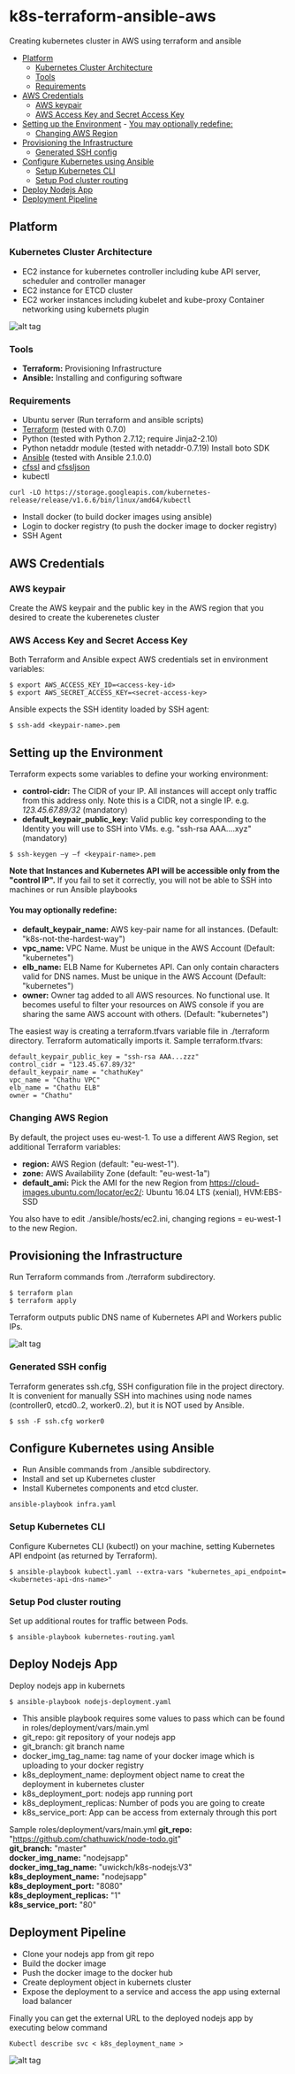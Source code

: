 # k8s-terraform-ansible-aws
Creating kubernetes cluster in AWS using terraform and ansible
<!-- TOC -->

- [Platform](#platform)
    - [Kubernetes Cluster Architecture](#kubernetes-cluster-architecture)
    - [Tools](#tools)
    - [Requirements](#requirements)
- [AWS Credentials](#aws-credentials)
    - [AWS keypair](#aws-keypair)
    - [AWS Access Key and Secret Access Key](#aws-access-key-and-secret-access-key)
- [Setting up the Environment](#setting-up-the-environment)
        - [You may optionally redefine:](#you-may-optionally-redefine)
    - [Changing AWS Region](#changing-aws-region)
- [Provisioning the Infrastructure](#provisioning-the-infrastructure)
    - [Generated SSH config](#generated-ssh-config)
- [Configure Kubernetes using Ansible](#configure-kubernetes-using-ansible)
    - [Setup Kubernetes CLI](#setup-kubernetes-cli)
    - [Setup Pod cluster routing](#setup-pod-cluster-routing)
- [Deploy Nodejs App](#deploy-nodejs-app)
- [Deployment Pipeline](#deployment-pipeline)

<!-- /TOC -->
## Platform
### Kubernetes Cluster Architecture
- EC2 instance for kubernetes controller including kube API server, scheduler and controller manager
- EC2 instance for ETCD cluster
- EC2 worker instances including kubelet and kube-proxy
Container networking using kubernets plugin

![alt tag]()
### Tools
- **Terraform:** Provisioning Infrastructure
- **Ansible:** Installing and configuring software

### Requirements
- Ubuntu server (Run terraform and ansible scripts)
- [Terraform](https://www.terraform.io/downloads.html) (tested with 0.7.0)
- Python (tested with Python 2.7.12; require Jinja2-2.10)
- Python netaddr module (tested with netaddr-0.7.19)
Install boto SDK
- [Ansible](https://docs.ansible.com/ansible/latest/installation_guide/intro_installation.html) (tested with Ansible 2.1.0.0)
- [cfssl](http://www.pimwiddershoven.nl/entry/install-cfssl-and-cfssljson-cloudflare-kpi-toolkit) and [cfssljson](http://www.pimwiddershoven.nl/entry/install-cfssl-and-cfssljson-cloudflare-kpi-toolkit)
- kubectl
````
curl -LO https://storage.googleapis.com/kubernetes-release/release/v1.6.6/bin/linux/amd64/kubectl
````
- Install docker (to build docker images using ansible)
- Login to docker registry (to push the docker image to docker registry)
- SSH Agent

## AWS Credentials
### AWS keypair
Create the AWS keypair and the public key in the AWS region that you desired to create the kuberenetes cluster

### AWS Access Key and Secret Access Key
Both Terraform and Ansible expect AWS credentials set in environment variables:
````
$ export AWS_ACCESS_KEY_ID=<access-key-id>
$ export AWS_SECRET_ACCESS_KEY=<secret-access-key>
````
Ansible expects the SSH identity loaded by SSH agent:
````
$ ssh-add <keypair-name>.pem
````
## Setting up the Environment
Terraform expects some variables to define your working environment:

- **control-cidr:** The CIDR of your IP. All instances will accept only traffic from this address only. Note this is a CIDR, not a single IP. e.g. _123.45.67.89/32_ (mandatory)
- **default_keypair_public_key:** Valid public key corresponding to the Identity you will use to SSH into VMs. e.g. "ssh-rsa AAA....xyz" (mandatory)
````
$ ssh-keygen –y –f <keypair-name>.pem
````
**Note that Instances and Kubernetes API will be accessible only from the "control IP".** If you fail to set it correctly, you will not be able to SSH into machines or run Ansible playbooks

#### You may optionally redefine:

- **default_keypair_name:** AWS key-pair name for all instances. (Default: "k8s-not-the-hardest-way")
- **vpc_name:** VPC Name. Must be unique in the AWS Account (Default: "kubernetes")
- **elb_name:** ELB Name for Kubernetes API. Can only contain characters valid for DNS names. Must be unique in the AWS Account (Default: "kubernetes")
- **owner:** Owner tag added to all AWS resources. No functional use. It becomes useful to filter your resources on AWS console if you are sharing the same AWS account with others. (Default: "kubernetes")

The easiest way is creating a terraform.tfvars variable file in ./terraform directory. Terraform automatically imports it.
Sample terraform.tfvars:

````
default_keypair_public_key = "ssh-rsa AAA...zzz"
control_cidr = "123.45.67.89/32"
default_keypair_name = "chathuKey"
vpc_name = "Chathu VPC"
elb_name = "Chathu ELB"
owner = "Chathu"
````
### Changing AWS Region
By default, the project uses eu-west-1. To use a different AWS Region, set additional Terraform variables:

- **region:** AWS Region (default: "eu-west-1").
- **zone:** AWS Availability Zone (default: "eu-west-1a")
- **default_ami:** Pick the AMI for the new Region from https://cloud-images.ubuntu.com/locator/ec2/: Ubuntu 16.04 LTS (xenial), HVM:EBS-SSD

You also have to edit ./ansible/hosts/ec2.ini, changing regions = eu-west-1 to the new Region.

## Provisioning the Infrastructure

Run Terraform commands from ./terraform subdirectory.
```
$ terraform plan
$ terraform apply
```
Terraform outputs public DNS name of Kubernetes API and Workers public IPs.

![alt tag]()

### Generated SSH config

Terraform generates ssh.cfg, SSH configuration file in the project directory. It is convenient for manually SSH into machines using node names (controller0, etcd0..2, worker0..2), but it is NOT used by Ansible.
````
$ ssh -F ssh.cfg worker0
````
## Configure Kubernetes using Ansible
- Run Ansible commands from ./ansible subdirectory.
- Install and set up Kubernetes cluster
- Install Kubernetes components and etcd cluster.
````
ansible-playbook infra.yaml
````

### Setup Kubernetes CLI
Configure Kubernetes CLI (kubectl) on your machine, setting Kubernetes API endpoint (as returned by Terraform).
````
$ ansible-playbook kubectl.yaml --extra-vars "kubernetes_api_endpoint=<kubernetes-api-dns-name>"
````
### Setup Pod cluster routing
Set up additional routes for traffic between Pods.
````
$ ansible-playbook kubernetes-routing.yaml
````
## Deploy Nodejs App
Deploy nodejs app in kubernets
````
$ ansible-playbook nodejs-deployment.yaml
````

- This ansible playbook requires some values to pass which can be found in roles/deployment/vars/main.yml
- git_repo: git repository of your nodejs app
- git_branch: git branch name
- docker_img_tag_name: tag name of your docker image which is uploading to your docker registry
- k8s_deployment_name: deployment object name to creat the deployment in kubernetes cluster
- k8s_deployment_port: nodejs app running port
- k8s_deployment_replicas: Number of pods you are going to create
- k8s_service_port: App can be access from externaly through this port

Sample roles/deployment/vars/main.yml
**git_repo:** "https://github.com/chathuwick/node-todo.git" \
**git_branch:** "master" \
**docker_img_name:** "nodejsapp" \
**docker_img_tag_name:** "uwickch/k8s-nodejs:V3" \
**k8s_deployment_name:** "nodejsapp" \
**k8s_deployment_port:** "8080" \
**k8s_deployment_replicas:** "1" \
**k8s_service_port:** "80"

## Deployment Pipeline
- Clone your nodejs app from git repo
- Build the docker image
- Push the docker image to the docker hub
- Create deployment object in kubernets cluster
- Expose the deployment  to a service and access the app using external load balancer

Finally you can get the external URL to the deployed nodejs app by executing below command
```
Kubectl describe svc < k8s_deployment_name >
```
![alt tag]()




